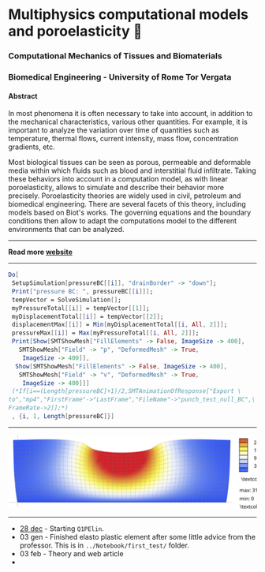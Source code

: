 # Multiphysics computational models and poroelasticity 🧽
### Computational Mechanics of Tissues and Biomaterials
### Biomedical Engineering - University of Rome Tor Vergata

#### Abstract

In most phenomena it is often necessary to take into account, in addition to the mechanical characteristics, various other quantities. For example, it is important to analyze the variation over time of quantities such as temperature, thermal flows, current intensity, mass flow, concentration gradients, etc.

Most biological tissues can be seen as porous, permeable and deformable media within which fluids such as blood and interstitial fluid infiltrate. Taking these behaviors into account in a computation model, as with linear poroelasticity, allows to simulate and describe their behavior more precisely. Poroelasticity theories are widely used in civil, petroleum and biomedical engineering. There are several facets of this theory, including models based on Biot's works. The governing equations and the boundary conditions then allow to adapt the computations model to the different environments that can be analyzed.

---

**Read more [website](https://alessandromastrofini.it/en/multiphysic-computational-models/)**

---

```mathematica
Do[
 SetupSimulation[pressureBC[[i]], "drainBorder" -> "down"];
 Print["pressure BC: ", pressureBC[[i]]];
 tempVector = SolveSimulation[];
 myPressureTotal[[i]] = tempVector[[1]];
 myDisplacementTotal[[i]] = tempVector[[2]];
 displacementMax[[i]] = Min[myDisplacementTotal[[i, All, 2]]];
 pressureMax[[i]] = Max[myPressureTotal[[i, All, 2]]];
 Print[Show[SMTShowMesh["FillElements" -> False, ImageSize -> 400], 
   SMTShowMesh["Field" -> "p", "DeformedMesh" -> True, 
    ImageSize -> 400]], 
  Show[SMTShowMesh["FillElements" -> False, ImageSize -> 400], 
   SMTShowMesh["Field" -> "v", "DeformedMesh" -> True, 
    ImageSize -> 400]]]
 (*If[i==(Length[pressureBC]+1)/2,SMTAnimationOfResponse["Export \
to","mp4","FirstFrame"->"LastFrame","FileName"->"punch_test_null_BC",\
FrameRate->2]];*)
 , {i, 1, Length[pressureBC]}]
```

 ---

 ![](https://github.com/mastroalex/poroelasticity/blob/main/report/figures/punch_frame_2_tex.svg)
 
 ---


- [28 dec](Notebook/first_test/README.md) - Starting `Q1PElin`.
- 03 gen - Finished elasto plastic element after some little advice from the professor. This is in `../Notebook/first_test/` folder.
- 03 feb - Theory and web article
- 
